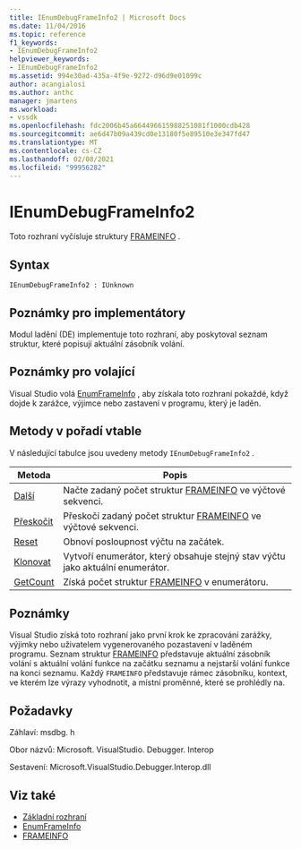 ```yaml
---
title: IEnumDebugFrameInfo2 | Microsoft Docs
ms.date: 11/04/2016
ms.topic: reference
f1_keywords:
- IEnumDebugFrameInfo2
helpviewer_keywords:
- IEnumDebugFrameInfo2
ms.assetid: 994e30ad-435a-4f9e-9272-d96d9e01099c
author: acangialosi
ms.author: anthc
manager: jmartens
ms.workload:
- vssdk
ms.openlocfilehash: fdc2006b45a664496615988251081f1000cdb428
ms.sourcegitcommit: ae6d47b09a439cd0e13180f5e89510e3e347fd47
ms.translationtype: MT
ms.contentlocale: cs-CZ
ms.lasthandoff: 02/08/2021
ms.locfileid: "99956282"
---
```

# <a name="ienumdebugframeinfo2"></a>IEnumDebugFrameInfo2
Toto rozhraní vyčísluje struktury [FRAMEINFO](../../../extensibility/debugger/reference/frameinfo.md) .

## <a name="syntax"></a>Syntax

```
IEnumDebugFrameInfo2 : IUnknown
```

## <a name="notes-for-implementers"></a>Poznámky pro implementátory
 Modul ladění (DE) implementuje toto rozhraní, aby poskytoval seznam struktur, které popisují aktuální zásobník volání.

## <a name="notes-for-callers"></a>Poznámky pro volající
 Visual Studio volá [EnumFrameInfo](../../../extensibility/debugger/reference/idebugthread2-enumframeinfo.md) , aby získala toto rozhraní pokaždé, když dojde k zarážce, výjimce nebo zastavení v programu, který je laděn.

## <a name="methods-in-vtable-order"></a>Metody v pořadí vtable
 V následující tabulce jsou uvedeny metody `IEnumDebugFrameInfo2` .

|Metoda|Popis|
|------------|-----------------|
|[Další](../../../extensibility/debugger/reference/ienumdebugframeinfo2-next.md)|Načte zadaný počet struktur [FRAMEINFO](../../../extensibility/debugger/reference/frameinfo.md) ve výčtové sekvenci.|
|[Přeskočit](../../../extensibility/debugger/reference/ienumdebugframeinfo2-skip.md)|Přeskočí zadaný počet struktur [FRAMEINFO](../../../extensibility/debugger/reference/frameinfo.md) ve výčtové sekvenci.|
|[Reset](../../../extensibility/debugger/reference/ienumdebugframeinfo2-reset.md)|Obnoví posloupnost výčtu na začátek.|
|[Klonovat](../../../extensibility/debugger/reference/ienumdebugframeinfo2-clone.md)|Vytvoří enumerátor, který obsahuje stejný stav výčtu jako aktuální enumerátor.|
|[GetCount](../../../extensibility/debugger/reference/ienumdebugframeinfo2-getcount.md)|Získá počet struktur [FRAMEINFO](../../../extensibility/debugger/reference/frameinfo.md) v enumerátoru.|

## <a name="remarks"></a>Poznámky
 Visual Studio získá toto rozhraní jako první krok ke zpracování zarážky, výjimky nebo uživatelem vygenerovaného pozastavení v laděném programu. Seznam struktur [FRAMEINFO](../../../extensibility/debugger/reference/frameinfo.md) představuje aktuální zásobník volání s aktuální volání funkce na začátku seznamu a nejstarší volání funkce na konci seznamu. Každý `FRAMEINFO` představuje rámec zásobníku, kontext, ve kterém lze výrazy vyhodnotit, a místní proměnné, které se prohlédly na.

## <a name="requirements"></a>Požadavky
 Záhlaví: msdbg. h

 Obor názvů: Microsoft. VisualStudio. Debugger. Interop

 Sestavení: Microsoft.VisualStudio.Debugger.Interop.dll

## <a name="see-also"></a>Viz také
- [Základní rozhraní](../../../extensibility/debugger/reference/core-interfaces.md)
- [EnumFrameInfo](../../../extensibility/debugger/reference/idebugthread2-enumframeinfo.md)
- [FRAMEINFO](../../../extensibility/debugger/reference/frameinfo.md)

